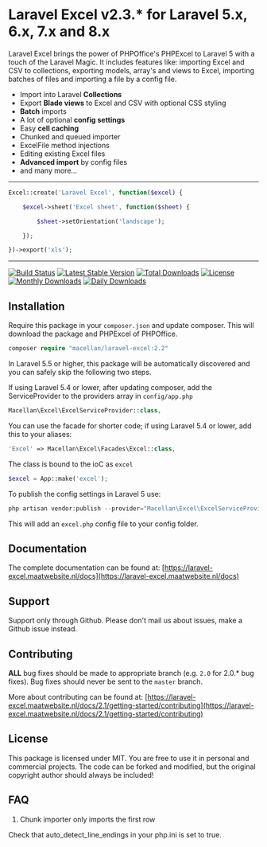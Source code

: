 # Laravel Excel v2.3.* for Laravel 5.x, 6.x, 7.x and 8.x

Laravel Excel brings the power of PHPOffice's PHPExcel to Laravel 5 with a touch of the Laravel Magic. It includes features like: importing Excel and CSV to collections, exporting models, array's and views to Excel, importing batches of files and importing a file by a config file.

- Import into Laravel **Collections**
- Export **Blade views** to Excel and CSV with optional CSS styling
- **Batch** imports
- A lot of optional **config settings**
- Easy **cell caching**
- Chunked and queued importer
- ExcelFile method injections
- Editing existing Excel files
- **Advanced import** by config files
- and many more...

---

```php
Excel::create('Laravel Excel', function($excel) {

    $excel->sheet('Excel sheet', function($sheet) {

        $sheet->setOrientation('landscape');

    });

})->export('xls');
```

---

[![Build Status](https://travis-ci.org/Maatwebsite/Laravel-Excel.svg?branch=master)](https://travis-ci.org/Maatwebsite/Laravel-Excel)
[![Latest Stable Version](https://poser.pugx.org/maatwebsite/excel/v/stable.png)](https://packagist.org/packages/maatwebsite/excel) [![Total Downloads](https://poser.pugx.org/maatwebsite/excel/downloads.png)](https://packagist.org/packages/maatwebsite/excel)  [![License](https://poser.pugx.org/maatwebsite/excel/license.png)](https://packagist.org/packages/maatwebsite/excel)
[![Monthly Downloads](https://poser.pugx.org/maatwebsite/excel/d/monthly.png)](https://packagist.org/packages/maatwebsite/excel)
[![Daily Downloads](https://poser.pugx.org/maatwebsite/excel/d/daily.png)](https://packagist.org/packages/maatwebsite/excel)

## Installation

Require this package in your `composer.json` and update composer. This will download the package and PHPExcel of PHPOffice.

```php
composer require "macellan/laravel-excel:2.2"
```

In Laravel 5.5 or higher, this package will be automatically discovered and you can safely skip the following two steps.

If using Laravel 5.4 or lower, after updating composer, add the ServiceProvider to the providers array in `config/app.php`

```php
Macellan\Excel\ExcelServiceProvider::class,
```

You can use the facade for shorter code; if using Laravel 5.4 or lower, add this to your aliases:

```php
'Excel' => Macellan\Excel\Facades\Excel::class,
```

The class is bound to the ioC as `excel`

```php
$excel = App::make('excel');
```

To publish the config settings in Laravel 5 use:

```php
php artisan vendor:publish --provider="Macellan\Excel\ExcelServiceProvider"
```

This will add an `excel.php` config file to your config folder.

## Documentation

The complete documentation can be found at: [https://laravel-excel.maatwebsite.nl/docs](https://laravel-excel.maatwebsite.nl/docs)

## Support

Support only through Github. Please don't mail us about issues, make a Github issue instead.

## Contributing

**ALL** bug fixes should be made to appropriate branch (e.g. `2.0` for 2.0.* bug fixes). Bug fixes should never be sent to the `master` branch.

More about contributing can be found at: [https://laravel-excel.maatwebsite.nl/docs/2.1/getting-started/contributing](https://laravel-excel.maatwebsite.nl/docs/2.1/getting-started/contributing)

## License

This package is licensed under MIT. You are free to use it in personal and commercial projects. The code can be forked and modified, but the original copyright author should always be included!

## FAQ

1) Chunk importer only imports the first row

Check that auto_detect_line_endings in your php.ini is set to true.
